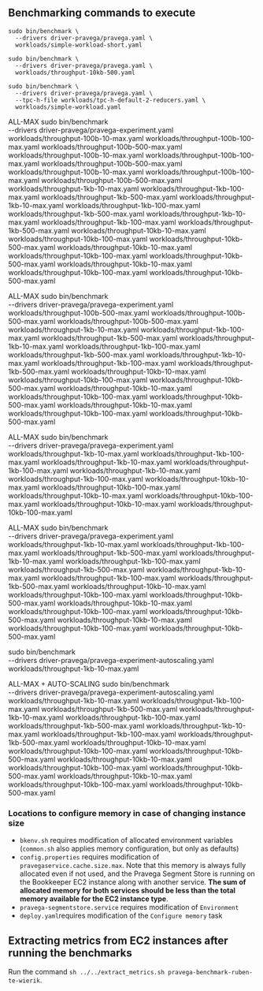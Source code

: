 ## Benchmarking commands to execute

```
sudo bin/benchmark \
  --drivers driver-pravega/pravega.yaml \
  workloads/simple-workload-short.yaml
```

```
sudo bin/benchmark \
  --drivers driver-pravega/pravega.yaml \
  workloads/throughput-10kb-500.yaml
```

```
sudo bin/benchmark \
  --drivers driver-pravega/pravega.yaml \
  --tpc-h-file workloads/tpc-h-default-2-reducers.yaml \
  workloads/simple-workload.yaml
```
ALL-MAX
sudo bin/benchmark \
--drivers driver-pravega/pravega-experiment.yaml \
workloads/throughput-100b-10-max.yaml workloads/throughput-100b-100-max.yaml workloads/throughput-100b-500-max.yaml workloads/throughput-100b-10-max.yaml workloads/throughput-100b-100-max.yaml workloads/throughput-100b-500-max.yaml workloads/throughput-100b-10-max.yaml workloads/throughput-100b-100-max.yaml workloads/throughput-100b-500-max.yaml workloads/throughput-1kb-10-max.yaml workloads/throughput-1kb-100-max.yaml workloads/throughput-1kb-500-max.yaml workloads/throughput-1kb-10-max.yaml workloads/throughput-1kb-100-max.yaml workloads/throughput-1kb-500-max.yaml workloads/throughput-1kb-10-max.yaml workloads/throughput-1kb-100-max.yaml workloads/throughput-1kb-500-max.yaml workloads/throughput-10kb-10-max.yaml workloads/throughput-10kb-100-max.yaml workloads/throughput-10kb-500-max.yaml workloads/throughput-10kb-10-max.yaml workloads/throughput-10kb-100-max.yaml workloads/throughput-10kb-500-max.yaml workloads/throughput-10kb-10-max.yaml workloads/throughput-10kb-100-max.yaml workloads/throughput-10kb-500-max.yaml

ALL-MAX
sudo bin/benchmark \
--drivers driver-pravega/pravega-experiment.yaml \
workloads/throughput-100b-500-max.yaml workloads/throughput-100b-500-max.yaml workloads/throughput-100b-500-max.yaml workloads/throughput-1kb-10-max.yaml workloads/throughput-1kb-100-max.yaml workloads/throughput-1kb-500-max.yaml workloads/throughput-1kb-10-max.yaml workloads/throughput-1kb-100-max.yaml workloads/throughput-1kb-500-max.yaml workloads/throughput-1kb-10-max.yaml workloads/throughput-1kb-100-max.yaml workloads/throughput-1kb-500-max.yaml workloads/throughput-10kb-10-max.yaml workloads/throughput-10kb-100-max.yaml workloads/throughput-10kb-500-max.yaml workloads/throughput-10kb-10-max.yaml workloads/throughput-10kb-100-max.yaml workloads/throughput-10kb-500-max.yaml workloads/throughput-10kb-10-max.yaml workloads/throughput-10kb-100-max.yaml workloads/throughput-10kb-500-max.yaml

ALL-MAX
sudo bin/benchmark \
--drivers driver-pravega/pravega-experiment.yaml \
workloads/throughput-1kb-10-max.yaml workloads/throughput-1kb-100-max.yaml workloads/throughput-1kb-10-max.yaml workloads/throughput-1kb-100-max.yaml workloads/throughput-1kb-10-max.yaml workloads/throughput-1kb-100-max.yaml workloads/throughput-10kb-10-max.yaml workloads/throughput-10kb-100-max.yaml workloads/throughput-10kb-10-max.yaml workloads/throughput-10kb-100-max.yaml workloads/throughput-10kb-10-max.yaml workloads/throughput-10kb-100-max.yaml

ALL-MAX
sudo bin/benchmark \
--drivers driver-pravega/pravega-experiment.yaml \
workloads/throughput-1kb-10-max.yaml workloads/throughput-1kb-100-max.yaml workloads/throughput-1kb-500-max.yaml workloads/throughput-1kb-10-max.yaml workloads/throughput-1kb-100-max.yaml workloads/throughput-1kb-500-max.yaml workloads/throughput-1kb-10-max.yaml workloads/throughput-1kb-100-max.yaml workloads/throughput-1kb-500-max.yaml workloads/throughput-10kb-10-max.yaml workloads/throughput-10kb-100-max.yaml workloads/throughput-10kb-500-max.yaml workloads/throughput-10kb-10-max.yaml workloads/throughput-10kb-100-max.yaml workloads/throughput-10kb-500-max.yaml workloads/throughput-10kb-10-max.yaml workloads/throughput-10kb-100-max.yaml workloads/throughput-10kb-500-max.yaml

sudo bin/benchmark \
--drivers driver-pravega/pravega-experiment-autoscaling.yaml \
workloads/throughput-1kb-10-max.yaml

ALL-MAX + AUTO-SCALING
sudo bin/benchmark \
--drivers driver-pravega/pravega-experiment-autoscaling.yaml \
workloads/throughput-1kb-10-max.yaml workloads/throughput-1kb-100-max.yaml workloads/throughput-1kb-500-max.yaml workloads/throughput-1kb-10-max.yaml workloads/throughput-1kb-100-max.yaml workloads/throughput-1kb-500-max.yaml workloads/throughput-1kb-10-max.yaml workloads/throughput-1kb-100-max.yaml workloads/throughput-1kb-500-max.yaml workloads/throughput-10kb-10-max.yaml workloads/throughput-10kb-100-max.yaml workloads/throughput-10kb-500-max.yaml workloads/throughput-10kb-10-max.yaml workloads/throughput-10kb-100-max.yaml workloads/throughput-10kb-500-max.yaml workloads/throughput-10kb-10-max.yaml workloads/throughput-10kb-100-max.yaml workloads/throughput-10kb-500-max.yaml

### Locations to configure memory in case of changing instance size

* `bkenv.sh` requires modification of allocated environment variables (`common.sh` also applies memory configuration, but only as defaults)
* `config.properties` requires modification of `pravegaservice.cache.size.max`. Note that this memory is always fully allocated even if not used, and the Pravega Segment Store is running on the Bookkeeper EC2 instance along with another service. **The sum of allocated memory for both services should be less than the total memory available for the EC2 instance type**.
* `pravega-segmentstore.service` requires modification of `Environment`
* `deploy.yaml`requires modification of the `Configure memory` task

## Extracting metrics from EC2 instances after running the benchmarks

Run the command `sh ../../extract_metrics.sh pravega-benchmark-ruben-te-wierik`.
